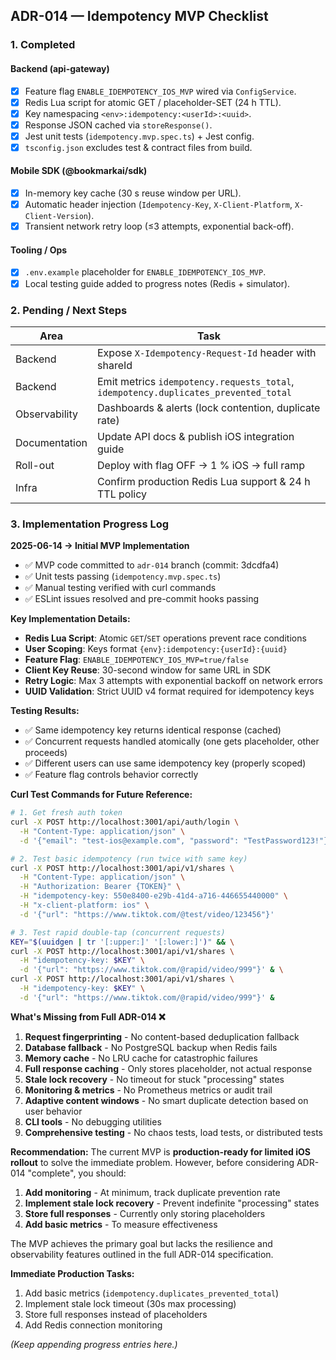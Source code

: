 ## ADR-014 — Idempotency MVP Checklist

### 1. Completed

#### Backend (api-gateway)

- [x] Feature flag `ENABLE_IDEMPOTENCY_IOS_MVP` wired via `ConfigService`.
- [x] Redis Lua script for atomic GET / placeholder-SET (24 h TTL).
- [x] Key namespacing `<env>:idempotency:<userId>:<uuid>`.
- [x] Response JSON cached via `storeResponse()`.
- [x] Jest unit tests (`idempotency.mvp.spec.ts`) + Jest config.
- [x] `tsconfig.json` excludes test & contract files from build.

#### Mobile SDK (@bookmarkai/sdk)

- [x] In-memory key cache (30 s reuse window per URL).
- [x] Automatic header injection (`Idempotency-Key`, `X-Client-Platform`, `X-Client-Version`).
- [x] Transient network retry loop (≤3 attempts, exponential back-off).

#### Tooling / Ops

- [x] `.env.example` placeholder for `ENABLE_IDEMPOTENCY_IOS_MVP`.
- [x] Local testing guide added to progress notes (Redis + simulator).

### 2. Pending / Next Steps

| Area          | Task                                                                                |
| ------------- | ----------------------------------------------------------------------------------- |
| Backend       | Expose `X-Idempotency-Request-Id` header with shareId                               |
| Backend       | Emit metrics `idempotency.requests_total`, `idempotency.duplicates_prevented_total` |
| Observability | Dashboards & alerts (lock contention, duplicate rate)                               |
| Documentation | Update API docs & publish iOS integration guide                                     |
| Roll-out      | Deploy with flag OFF → 1 % iOS → full ramp                                          |
| Infra         | Confirm production Redis Lua support & 24 h TTL policy                              |

### 3. Implementation Progress Log

**2025-06-14 → Initial MVP Implementation**

- ✅ MVP code committed to `adr-014` branch (commit: 3dcdfa4)
- ✅ Unit tests passing (`idempotency.mvp.spec.ts`)
- ✅ Manual testing verified with curl commands
- ✅ ESLint issues resolved and pre-commit hooks passing

**Key Implementation Details:**

- **Redis Lua Script**: Atomic `GET`/`SET` operations prevent race conditions
- **User Scoping**: Keys format `{env}:idempotency:{userId}:{uuid}`
- **Feature Flag**: `ENABLE_IDEMPOTENCY_IOS_MVP=true/false`
- **Client Key Reuse**: 30-second window for same URL in SDK
- **Retry Logic**: Max 3 attempts with exponential backoff on network errors
- **UUID Validation**: Strict UUID v4 format required for idempotency keys

**Testing Results:**

- ✅ Same idempotency key returns identical response (cached)
- ✅ Concurrent requests handled atomically (one gets placeholder, other proceeds)
- ✅ Different users can use same idempotency key (properly scoped)
- ✅ Feature flag controls behavior correctly

**Curl Test Commands for Future Reference:**

```bash
# 1. Get fresh auth token
curl -X POST http://localhost:3001/api/auth/login \
  -H "Content-Type: application/json" \
  -d '{"email": "test-ios@example.com", "password": "TestPassword123!"}'

# 2. Test basic idempotency (run twice with same key)
curl -X POST http://localhost:3001/api/v1/shares \
  -H "Content-Type: application/json" \
  -H "Authorization: Bearer {TOKEN}" \
  -H "idempotency-key: 550e8400-e29b-41d4-a716-446655440000" \
  -H "x-client-platform: ios" \
  -d '{"url": "https://www.tiktok.com/@test/video/123456"}'

# 3. Test rapid double-tap (concurrent requests)
KEY="$(uuidgen | tr '[:upper:]' '[:lower:]')" && \
curl -X POST http://localhost:3001/api/v1/shares \
  -H "idempotency-key: $KEY" \
  -d '{"url": "https://www.tiktok.com/@rapid/video/999"}' & \
curl -X POST http://localhost:3001/api/v1/shares \
  -H "idempotency-key: $KEY" \
  -d '{"url": "https://www.tiktok.com/@rapid/video/999"}' &
```

**What's Missing from Full ADR-014 ❌**

1. **Request fingerprinting** - No content-based deduplication fallback
2. **Database fallback** - No PostgreSQL backup when Redis fails
3. **Memory cache** - No LRU cache for catastrophic failures
4. **Full response caching** - Only stores placeholder, not actual response
5. **Stale lock recovery** - No timeout for stuck "processing" states
6. **Monitoring & metrics** - No Prometheus metrics or audit trail
7. **Adaptive content windows** - No smart duplicate detection based on user behavior
8. **CLI tools** - No debugging utilities
9. **Comprehensive testing** - No chaos tests, load tests, or distributed tests

**Recommendation:**
The current MVP is **production-ready for limited iOS rollout** to solve the immediate problem. However, before considering ADR-014 "complete", you should:

1. **Add monitoring** - At minimum, track duplicate prevention rate
2. **Implement stale lock recovery** - Prevent indefinite "processing" states
3. **Store full responses** - Currently only storing placeholders
4. **Add basic metrics** - To measure effectiveness

The MVP achieves the primary goal but lacks the resilience and observability features outlined in the full ADR-014 specification.

**Immediate Production Tasks:**

1. Add basic metrics (`idempotency.duplicates_prevented_total`)
2. Implement stale lock timeout (30s max processing)
3. Store full responses instead of placeholders
4. Add Redis connection monitoring

_(Keep appending progress entries here.)_
